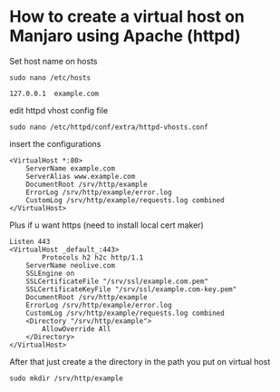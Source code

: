 # How to create a virtual host on Manjaro using Apache (httpd)

Set host name on hosts

```
sudo nano /etc/hosts
```
```
127.0.0.1  example.com
```

edit httpd vhost config file

```
sudo nano /etc/httpd/conf/extra/httpd-vhosts.conf
```

insert the configurations

```
<VirtualHost *:80>
    ServerName example.com
    ServerAlias www.example.com
    DocumentRoot /srv/http/example
    ErrorLog /srv/http/example/error.log
    CustomLog /srv/http/example/requests.log combined
</VirtualHost>
```
Plus if u want https (need to install local cert maker)

```
Listen 443
<VirtualHost _default_:443>
        Protocols h2 h2c http/1.1
    ServerName neolive.com
    SSLEngine on
    SSLCertificateFile "/srv/ssl/example.com.pem"
    SSLCertificateKeyFile "/srv/ssl/example.com-key.pem"
    DocumentRoot /srv/http/example
    ErrorLog /srv/http/example/error.log
    CustomLog /srv/http/example/requests.log combined
    <Directory "/srv/http/example">
        AllowOverride All
    </Directory>
</VirtualHost>
```
After that just create a the directory in the path you put on virtual host

```
sudo mkdir /srv/http/example
```
